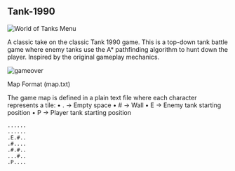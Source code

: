 ## Tank-1990

![World of Tanks Menu](https://github.com/user-attachments/assets/d895dadc-62c7-42c4-a239-69d82278a880)

A classic take on the classic Tank 1990 game. This is a top-down tank battle game where enemy tanks use the A* pathfinding algorithm to hunt down the player. Inspired by the original gameplay mechanics.

![gameover](https://github.com/user-attachments/assets/88e923f7-4963-4d95-ac6d-031697ab2d00)

Map Format (map.txt)

The game map is defined in a plain text file where each character represents a tile:
	•	. → Empty space
	•	# → Wall
	•	E → Enemy tank starting position
	•	P → Player tank starting position

```
......
......
.E.#..
.#....
.#.#..
...#..
.P....
```
